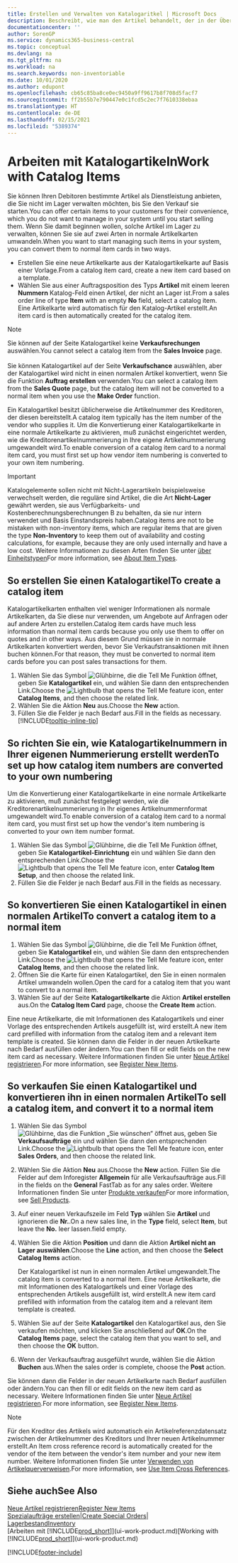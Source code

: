 ```yaml
---
title: Erstellen und Verwalten von Katalogaritkel | Microsoft Docs
description: Beschreibt, wie man den Artikel behandelt, der in der Übersicht der Artikel aber nicht in Ihrer persönlichen Artikelliste ist.
documentationcenter: ''
author: SorenGP
ms.service: dynamics365-business-central
ms.topic: conceptual
ms.devlang: na
ms.tgt_pltfrm: na
ms.workload: na
ms.search.keywords: non-inventoriable
ms.date: 10/01/2020
ms.author: edupont
ms.openlocfilehash: cb65c85ba8ce0ec9450a9ff9617b8f708d5facf7
ms.sourcegitcommit: ff2b55b7e790447e0c1fcd5c2ec7f7610338ebaa
ms.translationtype: HT
ms.contentlocale: de-DE
ms.lasthandoff: 02/15/2021
ms.locfileid: "5389374"
---
```

# <a name="work-with-catalog-items"></a><span data-ttu-id="1467c-103">Arbeiten mit Katalogartikeln</span><span class="sxs-lookup"><span data-stu-id="1467c-103">Work with Catalog Items</span></span>
<span data-ttu-id="1467c-104">Sie können Ihren Debitoren bestimmte Artikel als Dienstleistung anbieten, die Sie nicht im Lager verwalten möchten, bis Sie den Verkauf sie starten.</span><span class="sxs-lookup"><span data-stu-id="1467c-104">You can offer certain items to your customers for their convenience, which you do not want to manage in your system until you start selling them.</span></span> <span data-ttu-id="1467c-105">Wenn Sie damit beginnen wollen, solche Artikel im Lager zu verwalten, können Sie sie auf zwei Arten in normale Artikelkarten umwandeln.</span><span class="sxs-lookup"><span data-stu-id="1467c-105">When you want to start managing such items in your system, you can convert them to normal item cards in two ways.</span></span>

* <span data-ttu-id="1467c-106">Erstellen Sie eine neue Artikelkarte aus der Katalogartikelkarte auf Basis einer Vorlage.</span><span class="sxs-lookup"><span data-stu-id="1467c-106">From a catalog item card, create a new item card based on a template.</span></span>
* <span data-ttu-id="1467c-107">Wählen Sie aus einer Auftragsposition des Typs **Artikel** mit einem leeren **Nummern** Katalog-Feld einen Artikel, der nicht an Lager ist.</span><span class="sxs-lookup"><span data-stu-id="1467c-107">From a sales order line of type **Item** with an empty **No** field, select a catalog item.</span></span> <span data-ttu-id="1467c-108">Eine Artikelkarte wird automatisch für den Katalog-Artikel erstellt.</span><span class="sxs-lookup"><span data-stu-id="1467c-108">An item card is then automatically created for the catalog item.</span></span>

> [!NOTE]  
> <span data-ttu-id="1467c-109">Sie können auf der Seite Katalogartikel keine **Verkaufsrechungen** auswählen.</span><span class="sxs-lookup"><span data-stu-id="1467c-109">You cannot select a catalog item from the **Sales Invoice** page.</span></span><br /><br />
> <span data-ttu-id="1467c-110">Sie können Katalogartikel auf der Seite **Verkaufschance** auswählen, aber der Katalogartikel wird nicht in einen normalen Artikel konvertiert, wenn Sie die Funktion **Auftrag erstellen** verwenden.</span><span class="sxs-lookup"><span data-stu-id="1467c-110">You can select a catalog item from the **Sales Quote** page, but the catalog item will not be converted to a normal item when you use the **Make Order** function.</span></span>

<span data-ttu-id="1467c-111">Ein Katalogartikel besitzt üblicherweise die Artikelnummer des Kreditoren, der diesen bereitstellt.</span><span class="sxs-lookup"><span data-stu-id="1467c-111">A catalog item typically has the item number of the vendor who supplies it.</span></span> <span data-ttu-id="1467c-112">Um die Konvertierung einer Katalogartikelkarte in eine normale Artikelkarte zu aktivieren, muß zunächst eingerichtet werden, wie die Kreditorenartikelnummerierung in Ihre eigene Artikelnummerierung umgewandelt wird.</span><span class="sxs-lookup"><span data-stu-id="1467c-112">To enable conversion of a catalog item card to a normal item card, you must first set up how vendor item numbering is converted to your own item numbering.</span></span>   

> [!Important]
> <span data-ttu-id="1467c-113">Katalogelemente sollen nicht mit Nicht-Lagerartikeln beispielsweise verwechselt werden, die reguläre sind Artikel, die die Art **Nicht-Lager** gewährt werden, sie aus Verfügbarkeits- und Kostenberechnungsberechnungen B zu behalten, da sie nur intern verwendet und Basis Einstandspreis haben.</span><span class="sxs-lookup"><span data-stu-id="1467c-113">Catalog items are not to be mistaken with non-inventory items, which are regular items that are given the type **Non-Inventory** to keep them out of availability and costing calculations, for example, because they are only used internally and have a low cost.</span></span> <span data-ttu-id="1467c-114">Weitere Informationen zu diesen Arten finden Sie unter [über Einheitstypen](inventory-about-item-types.md)</span><span class="sxs-lookup"><span data-stu-id="1467c-114">For more information, see [About Item Types](inventory-about-item-types.md).</span></span>

## <a name="to-create-a-catalog-item"></a><span data-ttu-id="1467c-115">So erstellen Sie einen Katalogartikel</span><span class="sxs-lookup"><span data-stu-id="1467c-115">To create a catalog item</span></span>
<span data-ttu-id="1467c-116">Katalogartikelkarten enthalten viel weniger Informationen als normale Artikelkarten, da Sie diese nur verwenden, um Angebote auf Anfragen oder auf andere Arten zu erstellen.</span><span class="sxs-lookup"><span data-stu-id="1467c-116">Catalog item cards have much less information than normal item cards because you only use them to offer on quotes and in other ways.</span></span> <span data-ttu-id="1467c-117">Aus diesem Grund müssen sie in normale Artikelkarten konvertiert werden, bevor Sie Verkaufstransaktionen mit ihnen buchen können.</span><span class="sxs-lookup"><span data-stu-id="1467c-117">For that reason, they must be converted to normal item cards before you can post sales transactions for them.</span></span>

1. <span data-ttu-id="1467c-118">Wählen Sie das Symbol ![Glühbirne, die die Tell Me Funktion öffnet](media/ui-search/search_small.png "Was möchten Sie tun?"), geben Sie **Katalogartikel** ein, und wählen Sie dann den entsprechenden Link.</span><span class="sxs-lookup"><span data-stu-id="1467c-118">Choose the ![Lightbulb that opens the Tell Me feature](media/ui-search/search_small.png "Tell me what you want to do") icon, enter **Catalog Items**, and then choose the related link.</span></span>
2. <span data-ttu-id="1467c-119">Wählen Sie die Aktion **Neu** aus.</span><span class="sxs-lookup"><span data-stu-id="1467c-119">Choose the **New** action.</span></span>
3. <span data-ttu-id="1467c-120">Füllen Sie die Felder je nach Bedarf aus.</span><span class="sxs-lookup"><span data-stu-id="1467c-120">Fill in the fields as necessary.</span></span> [!INCLUDE[tooltip-inline-tip](includes/tooltip-inline-tip_md.md)]

## <a name="to-set-up-how-catalog-item-numbers-are-converted-to-your-own-numbering"></a><span data-ttu-id="1467c-121">So richten Sie ein, wie Katalogartikelnummern in Ihrer eigenen Nummerierung erstellt werden</span><span class="sxs-lookup"><span data-stu-id="1467c-121">To set up how catalog item numbers are converted to your own numbering</span></span>
<span data-ttu-id="1467c-122">Um die Konvertierung einer Katalogartikelkarte in eine normale Artikelkarte zu aktivieren, muß zunächst festgelegt werden, wie die Kreditorenartikelnummerierung in Ihr eigenes Artikelnummernformat umgewandelt wird.</span><span class="sxs-lookup"><span data-stu-id="1467c-122">To enable conversion of a catalog item card to a normal item card, you must first set up how the vendor's item numbering is converted to your own item number format.</span></span>

1. <span data-ttu-id="1467c-123">Wählen Sie das Symbol ![Glühbirne, die die Tell Me Funktion öffnet](media/ui-search/search_small.png "Was möchten Sie tun?"), geben Sie **Katalogartikel-Einrichtung** ein und wählen Sie dann den entsprechenden Link.</span><span class="sxs-lookup"><span data-stu-id="1467c-123">Choose the ![Lightbulb that opens the Tell Me feature](media/ui-search/search_small.png "Tell me what you want to do") icon, enter **Catalog Item Setup**, and then choose the related link.</span></span>
2. <span data-ttu-id="1467c-124">Füllen Sie die Felder je nach Bedarf aus.</span><span class="sxs-lookup"><span data-stu-id="1467c-124">Fill in the fields as necessary.</span></span>

## <a name="to-convert-a-catalog-item-to-a-normal-item"></a><span data-ttu-id="1467c-125">So konvertieren Sie einen Katalogartikel in einen normalen Artikel</span><span class="sxs-lookup"><span data-stu-id="1467c-125">To convert a catalog item to a normal item</span></span>
1. <span data-ttu-id="1467c-126">Wählen Sie das Symbol ![Glühbirne, die die Tell Me Funktion öffnet](media/ui-search/search_small.png "Was möchten Sie tun?"), geben Sie **Katalogartikel** ein, und wählen Sie dann den entsprechenden Link.</span><span class="sxs-lookup"><span data-stu-id="1467c-126">Choose the ![Lightbulb that opens the Tell Me feature](media/ui-search/search_small.png "Tell me what you want to do") icon, enter **Catalog Items**, and then choose the related link.</span></span>
2. <span data-ttu-id="1467c-127">Öffnen Sie die Karte für einen Katalogartikel, den Sie in einen normalen Artikel umwandeln wollen.</span><span class="sxs-lookup"><span data-stu-id="1467c-127">Open the card for a catalog item that you want to convert to a normal item.</span></span>
3. <span data-ttu-id="1467c-128">Wählen Sie auf der Seite **Katalogartikelkarte** die Aktion **Artikel erstellen** aus.</span><span class="sxs-lookup"><span data-stu-id="1467c-128">On the **Catalog Item Card** page, choose the **Create Item** action.</span></span>

<span data-ttu-id="1467c-129">Eine neue Artikelkarte, die mit Informationen des Katalogartikels und einer Vorlage des entsprechenden Artikels ausgefüllt ist, wird erstellt.</span><span class="sxs-lookup"><span data-stu-id="1467c-129">A new item card prefilled with information from the catalog item and a relevant item template is created.</span></span> <span data-ttu-id="1467c-130">Sie können dann die Felder in der neuen Artikelkarte nach Bedarf ausfüllen oder ändern.</span><span class="sxs-lookup"><span data-stu-id="1467c-130">You can then fill or edit fields on the new item card as necessary.</span></span> <span data-ttu-id="1467c-131">Weitere Informationen finden Sie unter [Neue Artikel registrieren](inventory-how-register-new-items.md).</span><span class="sxs-lookup"><span data-stu-id="1467c-131">For more information, see [Register New Items](inventory-how-register-new-items.md).</span></span>

## <a name="to-sell-a-catalog-item-and-convert-it-to-a-normal-item"></a><span data-ttu-id="1467c-132">So verkaufen Sie einen Katalogartikel und konvertieren ihn in einen normalen Artikel</span><span class="sxs-lookup"><span data-stu-id="1467c-132">To sell a catalog item, and convert it to a normal item</span></span>
1. <span data-ttu-id="1467c-133">Wählen Sie das Symbol ![Glühbirne, das die Funktion „Sie wünschen“ öffnet](media/ui-search/search_small.png "Was möchten Sie tun?") aus, geben Sie **Verkaufsaufträge** ein und wählen Sie dann den entsprechenden Link.</span><span class="sxs-lookup"><span data-stu-id="1467c-133">Choose the ![Lightbulb that opens the Tell Me feature](media/ui-search/search_small.png "Tell me what you want to do") icon, enter **Sales Orders**, and then choose the related link.</span></span>
2. <span data-ttu-id="1467c-134">Wählen Sie die Aktion **Neu** aus.</span><span class="sxs-lookup"><span data-stu-id="1467c-134">Choose the **New** action.</span></span> <span data-ttu-id="1467c-135">Füllen Sie die Felder auf dem Inforegister **Allgemein** für alle Verkaufsaufträge aus.</span><span class="sxs-lookup"><span data-stu-id="1467c-135">Fill in the fields on the **General** FastTab as for any sales order.</span></span> <span data-ttu-id="1467c-136">Weitere Informationen finden Sie unter [Produkte verkaufen](sales-how-sell-products.md)</span><span class="sxs-lookup"><span data-stu-id="1467c-136">For more information, see [Sell Products](sales-how-sell-products.md).</span></span>
3. <span data-ttu-id="1467c-137">Auf einer neuen Verkaufszeile im Feld **Typ** wählen Sie **Artikel** und ignorieren die **Nr.**.</span><span class="sxs-lookup"><span data-stu-id="1467c-137">On a new sales line, in the **Type** field, select **Item**, but leave the **No.**</span></span> <span data-ttu-id="1467c-138">leer lassen.</span><span class="sxs-lookup"><span data-stu-id="1467c-138">field empty.</span></span>
4. <span data-ttu-id="1467c-139">Wählen Sie die Aktion **Position** und dann die Aktion **Artikel nicht an Lager auswählen**.</span><span class="sxs-lookup"><span data-stu-id="1467c-139">Choose the **Line** action, and then choose the **Select Catalog Items** action.</span></span>

    <span data-ttu-id="1467c-140">Der Katalogartikel ist nun in einen normalen Artikel umgewandelt.</span><span class="sxs-lookup"><span data-stu-id="1467c-140">The catalog item is converted to a normal item.</span></span> <span data-ttu-id="1467c-141">Eine neue Artikelkarte, die mit Informationen des Katalogartikels und einer Vorlage des entsprechenden Artikels ausgefüllt ist, wird erstellt.</span><span class="sxs-lookup"><span data-stu-id="1467c-141">A new item card prefilled with information from the catalog item and a relevant item template is created.</span></span>
5. <span data-ttu-id="1467c-142">Wählen Sie auf der Seite **Katalogartikel** den Katalogartikel aus, den Sie verkaufen möchten, und klicken Sie anschließend auf **OK**.</span><span class="sxs-lookup"><span data-stu-id="1467c-142">On the **Catalog Items** page, select the catalog item that you want to sell, and then choose the **OK** button.</span></span>
6. <span data-ttu-id="1467c-143">Wenn der Verkaufsauftrag ausgeführt wurde, wählen Sie die Aktion **Buchen** aus.</span><span class="sxs-lookup"><span data-stu-id="1467c-143">When the sales order is complete, choose the **Post** action.</span></span>

<span data-ttu-id="1467c-144">Sie können dann die Felder in der neuen Artikelkarte nach Bedarf ausfüllen oder ändern.</span><span class="sxs-lookup"><span data-stu-id="1467c-144">You can then fill or edit fields on the new item card as necessary.</span></span> <span data-ttu-id="1467c-145">Weitere Informationen finden Sie unter [Neue Artikel registrieren](inventory-how-register-new-items.md).</span><span class="sxs-lookup"><span data-stu-id="1467c-145">For more information, see [Register New Items](inventory-how-register-new-items.md).</span></span>

> [!NOTE]  
>   <span data-ttu-id="1467c-146">Für den Kreditor des Artikels wird automatisch ein Artikelreferenzdatensatz zwischen der Artikelnummer des Kreditors und Ihrer neuen Artikelnummer erstellt.</span><span class="sxs-lookup"><span data-stu-id="1467c-146">An Item cross reference record is automatically created for the vendor of the item between the vendor's item number and your new item number.</span></span> <span data-ttu-id="1467c-147">Weitere Informationen finden Sie unter [Verwenden von Artikelquerverweisen](inventory-how-use-item-cross-refs.md).</span><span class="sxs-lookup"><span data-stu-id="1467c-147">For more information, see [Use Item Cross References](inventory-how-use-item-cross-refs.md).</span></span>

## <a name="see-also"></a><span data-ttu-id="1467c-148">Siehe auch</span><span class="sxs-lookup"><span data-stu-id="1467c-148">See Also</span></span>
[<span data-ttu-id="1467c-149">Neue Artikel registrieren</span><span class="sxs-lookup"><span data-stu-id="1467c-149">Register New Items</span></span>](inventory-how-register-new-items.md)  
<span data-ttu-id="1467c-150">[Spezialaufträge erstellen](sales-how-to-create-special-orders.md)|</span><span class="sxs-lookup"><span data-stu-id="1467c-150">[Create Special Orders](sales-how-to-create-special-orders.md)|</span></span>  
[<span data-ttu-id="1467c-151">Lagerbestand</span><span class="sxs-lookup"><span data-stu-id="1467c-151">Inventory</span></span>](inventory-manage-inventory.md)  
<span data-ttu-id="1467c-152">[Arbeiten mit [!INCLUDE[prod_short](includes/prod_short.md)]](ui-work-product.md)</span><span class="sxs-lookup"><span data-stu-id="1467c-152">[Working with [!INCLUDE[prod_short](includes/prod_short.md)]](ui-work-product.md)</span></span>


[!INCLUDE[footer-include](includes/footer-banner.md)]